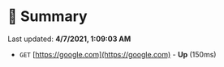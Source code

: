 # 📖 Summary
Last updated: **4/7/2021, 1:09:03 AM**

- `GET` [https://google.com](https://google.com) - **Up** (150ms)
